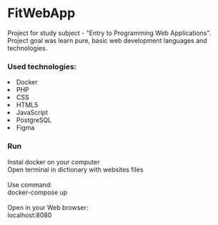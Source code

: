 # FitWebApp

Project for study subject - "Entry to Programming Web Applications". Project goal was learn pure, basic web development languages and technologies.

### Used technologies:

<li>Docker</li>

<li>PHP</li>

<li>CSS</li>

<li>HTML5</li>

<li>JavaScript</li>

<li>PostgreSQL</li>

<li>Figma</li>


### Run
Instal docker on your computer
</br>
Open terminal in dictionary with websites files
</br>
</br>
Use command:
</br>
docker-compose up
</br>
</br>
Open in your Web browser:
</br>
localhost:8080
